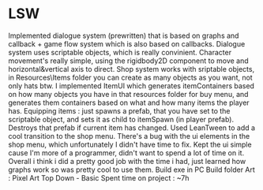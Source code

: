 # LSW
Implemented dialogue system (prewritten) that is based on graphs and callback + game flow system which is also based on callbacks. Dialogue system uses scriptable objects, which is really convinient. Character movement's really simple, using the rigidbody2D component to move and horizontal&vertical axis to direct. Shop system works with sriptable objects, in Resources\Items folder you can create as many objects as you want, not only hats btw. I implemented ItemUI which generates itemContainers based on how many objects you have in that resources folder for buy menu, and generates them containers based on what and how many items the player has. Equipping items : just spawns a prefab, that you have set to the scriptable object, and sets it as child to itemSpawn (in player prefab). Destroys that prefab if current item has changed. Used LeanTween to add a cool transition to the shop menu. There's a bug with the ui elements in the shop menu, which unfortunately I didn't have time to fix. Kept the ui simple cause I'm more of a programmer, didn't want to spend a lot of time on it. Overall i think i did a pretty good job with the time i had, just learned how graphs work so was pretty cool to use them.
Build exe in PC Build folder     Art : Pixel Art Top Down - Basic
Spent time on project : ~7h
